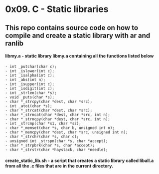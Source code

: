 # 0x09. C - Static libraries
## This repo contains source code on how to compile and create a static library with ar and ranlib
#### libmy.a - static library libmy.a containing all the functions listed below
	- int _putchar(char c);
	- int _islower(int c);
	- int _isalpha(int c);
	- int _abs(int n);
	- int _isupper(int c);
	- int _isdigit(int c);
	- int _strlen(char *s);
	- void _puts(char *s);
	- char *_strcpy(char *dest, char *src);
	- int _atoi(char *s);
	- char *_strcat(char *dest, char *src);
	- char *_strncat(char *dest, char *src, int n);
	- char *_strncpy(char *dest, char *src, int n);
	- int _strcmp(char *s1, char *s2);
	- char *_memset(char *s, char b, unsigned int n);
	- char *_memcpy(char *dest, char *src, unsigned int n);
	- char *_strchr(char *s, char c);
	- unsigned int _strspn(char *s, char *accept);
	- char *_strpbrk(char *s, char *accept);
	- char *_strstr(char *haystack, char *needle);
#### create_static_lib.sh - a script that creates a static library called liball.a from all the .c files that are in the current directory. 
